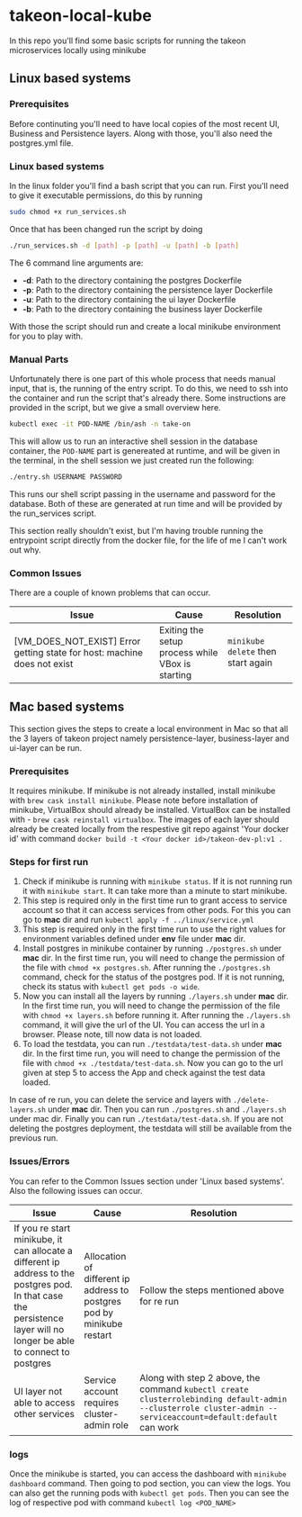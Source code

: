 # takeon-local-kube
In this repo you'll find some basic scripts for running the takeon microservices locally using minikube

## Linux based systems
### Prerequisites
Before continuting you'll need to have local copies of the most recent UI, Business and Persistence layers. Along with those, you'll also need the postgres.yml file.
### Linux based systems
In the linux folder you'll find a bash script that you can run. First you'll need to give it executable permissions, do this by running 
```bash 
sudo chmod +x run_services.sh
```
Once that has been changed run the script by doing
```bash
./run_services.sh -d [path] -p [path] -u [path] -b [path]
```
The 6 command line arguments are:
* **-d**: Path to the directory containing the postgres Dockerfile
* **-p**: Path to the directory containing the persistence layer Dockerfile
* **-u**: Path to the directory containing the ui layer Dockerfile
* **-b**: Path to the directory containing the business layer Dockerfile

With those the script should run and create a local minikube environment for you to play with.

### Manual Parts
Unfortunately there is one part of this whole process that needs manual input, that is, the running of the entry script. To do this, we need to ssh into the container and run the script that's already there. Some instructions are provided in the script, but we give a small overview here.
```bash
kubectl exec -it POD-NAME /bin/ash -n take-on
```
This will allow us to run an interactive shell session in the database container, the ```POD-NAME``` part is genereated at runtime, and will be given in the terminal, in the shell session we just created run the following:
```bash
./entry.sh USERNAME PASSWORD
```
This runs our shell script passing in the username and password for the database. Both of these are generated at run time and will be provided by the run_services script.

This section really shouldn't exist, but I'm having trouble running the entrypoint script directly from the docker file, for the life of me I can't work out why.
### Common Issues
There are a couple of known problems that can occur.

| Issue | Cause | Resolution |
|---| --- | --- |
|[VM_DOES_NOT_EXIST] Error getting state for host: machine does not exist | Exiting the setup process while VBox is starting | ```minikube delete``` then start again|

## Mac based systems
This section gives the steps to create a local environment in Mac so that all the 3 layers of takeon project namely persistence-layer, business-layer and ui-layer can be run.
### Prerequisites
It requires minikube. If minikube is not already installed, install minikube with ```brew cask install minikube```. Please note before installation of minikube, VirtualBox should already be installed. VirtualBox can be installed with - ```brew cask reinstall virtualbox```.
The images of each layer should already be created locally from the respestive git repo against 'Your docker id' with command ```docker build -t <Your docker id>/takeon-dev-pl:v1 .```
### Steps for first run
1. Check if minikube is running with ```minikube status```. If it is not running run it with ```minikube start```. It can take more than a minute to start minikube.
2. This step is required only in the first time run to grant access to service account so that it can access services from other pods. For this you can go to **mac** dir and run ```kubectl apply -f ../linux/service.yml```
3. This step is required only in the first time run to use the right values for environment variables defined under **env** file under **mac** dir.
4. Install postgres in minikube container by running ```./postgres.sh``` under **mac** dir. In the first time run, you will need to change the permission of the file with ```chmod +x postgres.sh```. After running the ```./postgres.sh``` command, check for the status of the postgres pod. If it is not running, check its status with ```kubectl get pods -o wide```.
5. Now you can install all the layers by running ```./layers.sh``` under **mac** dir. In the first time run, you will need to change the permission of the file with ```chmod +x layers.sh``` before running it. After running the ```./layers.sh``` command, it will give the url of the UI. You can access the url in a browser. Please note, till now data is not loaded.
6. To load the testdata, you can run ```./testdata/test-data.sh``` under **mac** dir. In the first time run, you will need to change the permission of the file with ```chmod +x ./testdata/test-data.sh```. Now you can go to the url given at step 5 to access the App and check against the test data loaded.

In case of re run, you can delete the service and layers with ```./delete-layers.sh``` under **mac** dir. Then you can run ```./postgres.sh``` and ```./layers.sh``` under mac dir. Finally you can run ```./testdata/test-data.sh```. If you are not deleting the postgres deployment, the testdata will still be available from the previous run.

### Issues/Errors
You can refer to the Common Issues section under 'Linux based systems'. Also the following issues can occur.

| Issue | Cause | Resolution |
|---| --- | --- |
|If you re start minikube, it can allocate a different ip address to the postgres pod. In that case the persistence layer will no longer be able to connect to postgres | Allocation of different ip address to postgres pod by minikube restart | Follow the steps mentioned above for re run|
|UI layer not able to access other services | Service account requires cluster-admin role | Along with step 2 above, the command ```kubectl create clusterrolebinding default-admin --clusterrole cluster-admin --serviceaccount=default:default``` can work |

### logs
Once the minikube is started, you can access the dashboard with ```minikube dashboard``` command. Then going to pod section, you can view the logs.
You can also get the running pods with ```kubectl get pods```. Then you can see the log of respective pod with command ```kubectl log <POD_NAME>```
